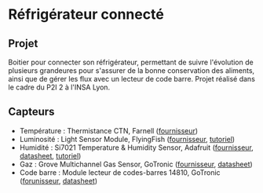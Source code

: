 # Réfrigérateur connecté

## Projet

Boitier pour connecter son réfrigérateur, permettant de suivre l'évolution de plusieurs grandeures pour s'assurer de la bonne conservation des aliments, ainsi que de gérer les flux avec un lecteur de code barre. Projet réalisé dans le cadre du P2I 2 à l'INSA Lyon.

## Capteurs

+ Température : Thermistance CTN, Farnell ([fournisseur](https://fr.farnell.com/c/protections-electriques/thermistances/thermistances-ctn-de-compensation-mesure-de-temperature?st=thermistance%20ctn%2010%20Kohms))
+ Luminosité : Light Sensor Module, FlyingFish ([fournisseur](https://www.makerfabs.com/light-sensor-module.html), [tutoriel](https://create.arduino.cc/projecthub/ingo-lohs/light-sensing-with-the-flying-fish-series-from-mh-0e51ab))
+ Humidité : Si7021 Temperature & Humidity Sensor, Adafruit ([fournisseur](https://www.adafruit.com/product/3251), [datasheet](https://cdn-learn.adafruit.com/assets/assets/000/035/931/original/Support_Documents_TechnicalDocs_Si7021-A20.pdf), [tutoriel](https://cdn-learn.adafruit.com/downloads/pdf/adafruit-si7021-temperature-plus-humidity-sensor.pdf))
+ Gaz : Grove Multichannel Gas Sensor, GoTronic ([fournisseur](https://www.gotronic.fr/art-capteur-de-gaz-grove-101020088-23825.htm#complte_desc), [datasheet](https://wiki.seeedstudio.com/Grove-Multichannel_Gas_Sensor/))
+ Code barre : Module lecteur de codes-barres 14810, GoTronic ([forunisseur](https://www.gotronic.fr/art-module-lecteur-de-codes-barres-14810-34233.htm#complte_desc), [datasheet](https://www.gotronic.fr/pj2-barcode-scanner-module-setting-manual-en-2641.pdf))
